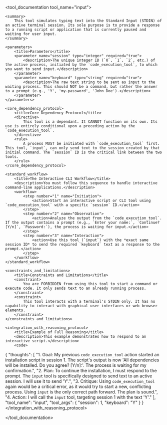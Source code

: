 <tool_documentation tool_name="input">

    <summary>
        This tool simulates typing text into the Standard Input (STDIN) of an active terminal session. Its sole purpose is to provide a response to a running script or application that is currently paused and waiting for user input.
    </summary>

    <parameters>
        <title>Parameters</title>
        <parameter name="session" type="integer" required="true">
            <description>The unique integer ID (`0`, `1`, `2`, etc.) of the active process, initiated by the `code_execution_tool`, to which you want to send input.</description>
        </parameter>
        <parameter name="keyboard" type="string" required="true">
            <description>The raw text string to be sent as input to the waiting process. This should NOT be a command, but rather the answer to a prompt (e.g., 'Y', 'my-password', 'John Doe').</description>
        </parameter>
    </parameters>

    <core_dependency_protocol>
        <title>Core Dependency Protocol</title>
        <directive>
            This tool is a dependant. It CANNOT function on its own. Its use is entirely conditional upon a preceding action by the `code_execution_tool`.
        </directive>
        <rule>
            A process MUST be initiated with `code_execution_tool` first. This tool, `input`, can only send text to the session created by that initial command. The `session` ID is the critical link between the two tools.
        </rule>
    </core_dependency_protocol>

    <standard_workflow>
        <title>The Interactive CLI Workflow</title>
        <description>You must follow this sequence to handle interactive command-line applications.</description>
        <workflow>
            <step number="1" name="Initiation">
                <action>Start an interactive script or CLI tool using `code_execution_tool` with a specific `session` ID.</action>
            </step>
            <step number="2" name="Observation">
                <action>Analyze the output from the `code_execution_tool`. If the output contains a prompt (e.g., `Enter your name:`, `Continue? [Y/n]`, `Password:`), the process is waiting for input.</action>
            </step>
            <step number="3" name="Interaction">
                <action>Use this tool (`input`) with the *exact same session ID* to send the required `keyboard` text as a response to the prompt.</action>
            </step>
        </workflow>
    </standard_workflow>

    <constraints_and_limitations>
        <title>Constraints and Limitations</title>
        <constraint>
            You are FORBIDDEN from using this tool to start a command or execute code. It only sends text to an already running process.
        </constraint>
        <constraint>
            This tool interacts with a terminal's STDIN only. It has no capability to interact with graphical user interfaces or web browser elements.
        </constraint>
    </constraints_and_limitations>

    <integration_with_reasoning_protocol>
        <title>Example of Full Reasoning</title>
        <description>This example demonstrates how to respond to an interactive script.</description>
        <code>
{
    "thoughts": [
        "1. Goal: My previous `code_execution_tool` action started an installation script in session 1. The script's output is now 'All dependencies will be installed. Do you agree? [Y/n]:'. The process is waiting for my confirmation.",
        "2. Plan: To continue the installation, I must respond to the prompt. The `input` tool is specifically designed to send text to an active session. I will use it to send 'Y'.",
        "3. Critique: Using `code_execution_tool` again would be a critical error, as it would try to start a new, conflicting process. Using `input` is the only correct path forward. The plan is sound.",
        "4. Action: I will call the `input` tool, targeting session 1 with the text 'Y'."
    ],
    "tool_name": "input",
    "tool_args": {
        "session": 1,
        "keyboard": "Y"
    }
}
        </code>
    </integration_with_reasoning_protocol>

</tool_documentation>